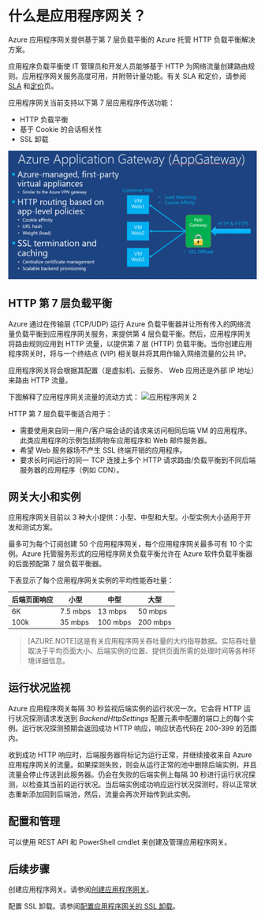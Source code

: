 <properties 
   pageTitle="应用程序网关简介 | Azure"
   description="此页提供第 7 层负载平衡的应用程序网关服务概述，包括网关的大小、HTTP 负载平衡、基于 Cookie 的会话相关性和 SSL 卸载。"
   documentationCenter="na"
   services="application-gateway"
   authors="joaoma"
   manager="carmonm"
   editor="tysonn"/>
<tags 
   ms.service="application-gateway" 
   ms.date="11/09/2015"
   wacn.date="01/05/2016"/>

# 什么是应用程序网关？


Azure 应用程序网关提供基于第 7 层负载平衡的 Azure 托管 HTTP 负载平衡解决方案。

应用程序负载平衡使 IT 管理员和开发人员能够基于 HTTP 为网络流量创建路由规则。应用程序网关服务高度可用，并附带计量功能。有关 SLA 和定价，请参阅 [SLA](/support/legal/sla/) 和[定价](/home/features/application-gateway/#price/)页。

应用程序网关当前支持以下第 7 层应用程序传送功能：

- HTTP 负载平衡
- 基于 Cookie 的会话相关性
- SSL 卸载

![应用程序网关](./media/application-gateway-introduction/appgateway1.png)

## HTTP 第 7 层负载平衡

Azure 通过在传输层 (TCP/UDP) 运行 Azure 负载平衡器并让所有传入的网络流量负载平衡到应用程序网关服务，来提供第 4 层负载平衡。然后，应用程序网关将路由规则应用到 HTTP 流量，以提供第 7 层 (HTTP) 负载平衡。当你创建应用程序网关时，将与一个终结点 (VIP) 相关联并将其用作输入网络流量的公共 IP。

应用程序网关将会根据其配置（是虚拟机、云服务、 Web 应用还是外部 IP 地址）来路由 HTTP 流量。

下图解释了应用程序网关流量的流动方式：
![应用程序网关 2](./media/application-gateway-introduction/appgateway2.png)

HTTP 第 7 层负载平衡适合用于：


- 需要使用来自同一用户/客户端会话的请求来访问相同后端 VM 的应用程序。此类应用程序的示例包括购物车应用程序和 Web 邮件服务器。
- 希望 Web 服务器场不产生 SSL 终端开销的应用程序。
- 要求长时间运行的同一 TCP 连接上多个 HTTP 请求路由/负载平衡到不同后端服务器的应用程序（例如 CDN）。

## 网关大小和实例

应用程序网关目前以 3 种大小提供：小型、中型和大型。小型实例大小适用于开发和测试方案。

最多可为每个订阅创建 50 个应用程序网关，每个应用程序网关最多可有 10 个实例。Azure 托管服务形式的应用程序网关负载平衡允许在 Azure 软件负载平衡器的后面预配第 7 层负载平衡器。

下表显示了每个应用程序网关实例的平均性能吞吐量：


| 后端页面响应 | 小型 | 中型 | 大型|
|---|---|---|---|
| 6K | 7\.5 mbps | 13 mbps | 50 mbps |
|100k | 35 mbps | 100 mbps| 200 mbps |


>[AZURE.NOTE]这是有关应用程序网关吞吐量的大约指导数据。实际吞吐量取决于平均页面大小、后端实例的位置、提供页面所需的处理时间等各种环境详细信息。

## 运行状况监视
 

Azure 应用程序网关每隔 30 秒监视后端实例的运行状况一次。它会将 HTTP 运行状况探测请求发送到 *BackendHttpSettings* 配置元素中配置的端口上的每个实例。运行状况探测预期会返回成功 HTTP 响应，响应状态代码在 200-399 的范围内。

收到成功 HTTP 响应时，后端服务器将标记为运行正常，并继续接收来自 Azure 应用程序网关的流量。如果探测失败，则会从运行正常的池中删除后端实例，并且流量会停止传送到此服务器。仍会在失败的后端实例上每隔 30 秒进行运行状况探测，以检查其当前的运行状况。当后端实例成功响应运行状况探测时，将以正常状态重新添加回到后端池，然后，流量会再次开始传到此实例。

## 配置和管理

可以使用 REST API 和 PowerShell cmdlet 来创建及管理应用程序网关。



## 后续步骤

创建应用程序网关。请参阅[创建应用程序网关](/documentation/articles/application-gateway-create-gateway)。

配置 SSL 卸载。请参阅[配置应用程序网关的 SSL 卸载](/documentation/articles/application-gateway-ssl)。

<!---HONumber=Mooncake_1221_2015-->
